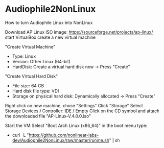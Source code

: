 # Audiophile2NonLinux
How to turn Audiophile Linux into NonLinux

Download AP Linux ISO image: https://sourceforge.net/projects/ap-linux/
start VirtualBox
create a new virtual machine

"Create Virtual Machine"
- Type: Linux
- Version: Other Linux (64-bit)
- HardDisk: Create a virtual hard disk now
-> Press "Create"

"Create Virtual Hard Disk"
- File size: 64 GB
- Hard disk file type: VDI
- Storage on physical hard disk: Dynamically allocated
-> Press "Create"

Right click on new machine, chose "Settings"
Click "Storage"
Select Storage Devices / Controller: IDE / Empty
Click on the CD symbol and attach the downloaded file "AP-Linux-V.4.0.0.iso"

Start the VM
Select "Boot Arch Linux (x86_64)" in the boot menu
type:
- curl -L "https://github.com/nonlinear-labs-dev/Audiophile2NonLinux/raw/master/runme.sh" | sh
